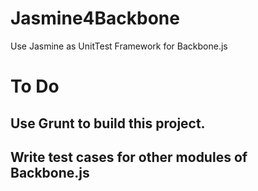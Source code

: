 Jasmine4Backbone
================

Use Jasmine as UnitTest Framework for Backbone.js

# To Do

## Use Grunt to build this project.

## Write test cases for other modules of Backbone.js
